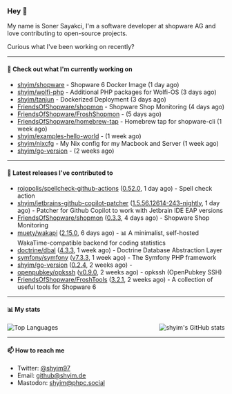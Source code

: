 ### Hey 👋

My name is Soner Sayakci, I'm a software developer at shopware AG and love contributing to open-source projects.

Curious what I've been working on recently?

---

#### 👷 Check out what I'm currently working on

- [shyim/shopware](https://github.com/shyim/shopware) - Shopware 6 Docker Image (1 day ago)
- [shyim/wolfi-php](https://github.com/shyim/wolfi-php) - Additional PHP packages for Wolfi-OS (3 days ago)
- [shyim/tanjun](https://github.com/shyim/tanjun) - Dockerized Deployment (3 days ago)
- [FriendsOfShopware/shopmon](https://github.com/FriendsOfShopware/shopmon) - Shopware Shop Monitoring (4 days ago)
- [FriendsOfShopware/FroshShopmon](https://github.com/FriendsOfShopware/FroshShopmon) -  (5 days ago)
- [FriendsOfShopware/homebrew-tap](https://github.com/FriendsOfShopware/homebrew-tap) - Homebrew tap for shopware-cli (1 week ago)
- [shyim/examples-hello-world](https://github.com/shyim/examples-hello-world) -  (1 week ago)
- [shyim/nixcfg](https://github.com/shyim/nixcfg) - My Nix config for my Macbook and Server (1 week ago)
- [shyim/go-version](https://github.com/shyim/go-version) -  (2 weeks ago)

---

#### 🔭 Latest releases I've contributed to

- [rojopolis/spellcheck-github-actions](https://github.com/rojopolis/spellcheck-github-actions) ([0.52.0](https://github.com/rojopolis/spellcheck-github-actions/releases/tag/0.52.0), 1 day ago) - Spell check action
- [shyim/jetbrains-github-copilot-patcher](https://github.com/shyim/jetbrains-github-copilot-patcher) ([1.5.56.12614-243-nightly](https://github.com/shyim/jetbrains-github-copilot-patcher/releases/tag/1.5.56.12614-243-nightly), 1 day ago) - Patcher for Github Copilot to work with Jetbrain IDE EAP versions
- [FriendsOfShopware/shopmon](https://github.com/FriendsOfShopware/shopmon) ([0.3.3](https://github.com/FriendsOfShopware/shopmon/releases/tag/0.3.3), 4 days ago) - Shopware Shop Monitoring
- [muety/wakapi](https://github.com/muety/wakapi) ([2.15.0](https://github.com/muety/wakapi/releases/tag/2.15.0), 6 days ago) - 📊 A minimalist, self-hosted WakaTime-compatible backend for coding statistics
- [doctrine/dbal](https://github.com/doctrine/dbal) ([4.3.3](https://github.com/doctrine/dbal/releases/tag/4.3.3), 1 week ago) - Doctrine Database Abstraction Layer
- [symfony/symfony](https://github.com/symfony/symfony) ([v7.3.3](https://github.com/symfony/symfony/releases/tag/v7.3.3), 1 week ago) - The Symfony PHP framework
- [shyim/go-version](https://github.com/shyim/go-version) ([0.2.4](https://github.com/shyim/go-version/releases/tag/0.2.4), 2 weeks ago) - 
- [openpubkey/opkssh](https://github.com/openpubkey/opkssh) ([v0.9.0](https://github.com/openpubkey/opkssh/releases/tag/v0.9.0), 2 weeks ago) - opkssh (OpenPubkey SSH)
- [FriendsOfShopware/FroshTools](https://github.com/FriendsOfShopware/FroshTools) ([3.2.1](https://github.com/FriendsOfShopware/FroshTools/releases/tag/3.2.1), 2 weeks ago) - A collection of useful tools for Shopware 6

---

#### 📊 My stats

<img align="right" alt="shyim's GitHub stats" src="https://github-readme-stats.vercel.app/api?username=shyim&count_private=1&show_icons=true&" />

![Top Languages](https://github-readme-stats.vercel.app/api/top-langs/?username=shyim)

---

#### 📫 How to reach me

- Twitter: [@shyim97](https://twitter.com/shyim97)
- Email: [github@shyim.de](mailto://github@shyim.de)
- Mastodon: <a rel="me" href="https://phpc.social/@shyim">shyim@phpc.social</a>
